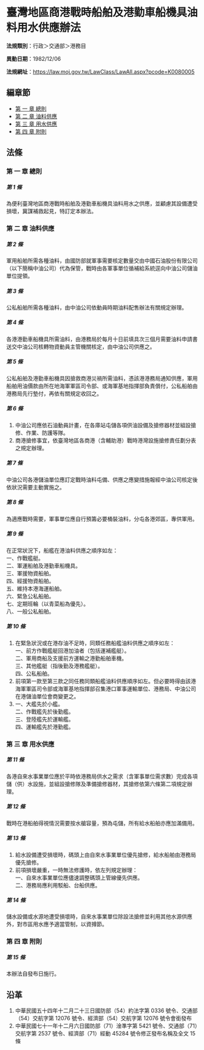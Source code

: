 # 臺灣地區商港戰時船舶及港勤車船機具油料用水供應辦法




**法規類別**：行政＞交通部＞港務目

**異動日期**：1982/12/06  

**法規網址**：https://law.moj.gov.tw/LawClass/LawAll.aspx?pcode=K0080005


## 編章節
* [第 一 章 總則](#第-一-章-總則)
* [第 二 章 油料供應](#第-二-章-油料供應)
* [第 三 章 用水供應](#第-三-章-用水供應)
* [第 四 章 附則](#第-四-章-附則)
## 法條
### 第 一 章 總則

##### 第 1 條
為便利臺灣地區商港戰時船舶及港勤車船機具油料用水之供應，並顧慮其設備遭受損壞，冀謀補救起見，特訂定本辦法。

### 第 二 章 油料供應

##### 第 2 條
軍用船舶所需各種油料，由國防部就軍事需要核定數量交由中國石油股份有限公司（以下簡稱中油公司）代為保管，戰時由各軍事單位循補給系統逕向中油公司儲油單位提領。

##### 第 3 條
公私船舶所需各種油料，由中油公司依動員時期油料配售辦法有關規定辦理。

##### 第 4 條
各港港勤車船機具所需油料，由港務局於每月十日前填具次三個月需要油料申請書送交中油公司核轉物資動員主管機關核定，由中油公司供應之。

##### 第 5 條
公私船舶及港勤車船機具因搶救商港災禍所需油料，憑該港港務局通知供應，軍用船舶用油價款由所在地海軍軍區司令部、或海軍基地指揮部負責償付，公私船舶由港務局先行墊付，再依有關規定收回之。

##### 第 6 條
1. 中油公司應依石油動員計畫，在各庫站屯儲各項供油設備及搶修器材並組設搶修、作業、防護等隊。
1. 商港搶修事宜，依臺灣地區各商港（含輔助港）戰時港灣設施搶修責任劃分表之規定辦理。

##### 第 7 條
中油公司各港儲油單位應訂定戰時油料屯備、供應之應變措施報經中油公司核定後依狀況需要主動實施之。

##### 第 8 條
為適應戰時需要，軍事單位應自行預籌必要桶裝油料，分屯各港郊區，專供軍用。

##### 第 9 條
在正常狀況下，船艦在港油料供應之順序如左：  
一、作戰艦艇。  
二、軍運船舶及港勤車船機具。  
三、軍援物資船舶。  
四、經援物資船舶。  
五、維持本港海運船舶。  
六、緊急公私船舶。  
七、定期班輪（以青菜船為優先）。  
八、一般公私船舶。

##### 第 10 條
1. 在緊急狀況或在港存油不足時，同類任務船艦油料供應之順序如左：  
一、前方作戰艦艇回港加油者（包括運補艦艇）。  
二、軍用商船及支援前方運輸之港勤船舶車機。  
三、其他艦艇（指後勤及港務艦艇）。  
四、公私船舶。
1. 前項第一款至第三款之同任務同類船艦油料供應順序如左。但必要時得由該港海軍軍區司令部或海軍基地指揮部召集港口軍事運輸單位、港務局、中油公司在港儲油單位會商變更之。
1. 一、大艦先於小艦。  
二、作戰艦先於後勤艦。  
三、登陸艦先於運輸艦。  
四、運輸艦先於港勤艦。

### 第 三 章 用水供應

##### 第 11 條
各港自來水事業單位應於平時依港務局供水之需求（含軍事單位需求數）完成各項儲（供）水設施，並組設搶修隊及準備搶修器材，其搶修依第六條第二項規定辦理。

##### 第 12 條
戰時在港船舶得視情況需要按水艙容量，預為屯儲，所有給水船舶亦應加滿備用。

##### 第 13 條
1. 給水設備遭受損壞時，碼頭上由自來水事業單位優先搶修，給水船舶由港務局優先搶修。
1. 前項損壞嚴重，一時無法修護時，依左列規定辦理：  
一、自來水事業單位應儘速調整碼頭上管線優先供應。  
二、港務局應利用駁船、台船供應。

##### 第 14 條
儲水設備或水源地遭受損壞時，自來水事業單位除設法搶修並利用其他水源供應外，對市區用水應予適當管制，以資撙節。

### 第 四 章 附則

##### 第 15 條
本辦法自發布日施行。

## 沿革
1. 中華民國五十四年十二月二十三日國防部（54）約法字第 0336 號令、交通部（54）交航字第 12076 號令、經濟部（54）交航字第 12076 號令會銜發布
1. 中華民國七十一年十二月六日國防部（71）淦準字第 5421 號令、交通部（71）交航字第 2537 號令、經濟部（71）經動 45284  號令修正發布名稱及全文 15 條
